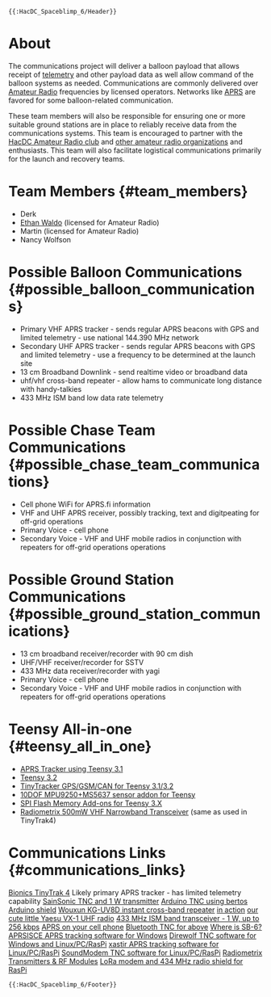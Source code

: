 ```{=mediawiki}
{{:HacDC_Spaceblimp_6/Header}}
```
# About

The communications project will deliver a balloon payload that allows
receipt of [telemetry](https://en.wikipedia.org/wiki/Telemetry) and
other payload data as well allow command of the balloon systems as
needed. Communications are commonly delivered over [Amateur
Radio](https://en.wikipedia.org/wiki/Amateur_radio) frequencies by
licensed operators. Networks like
[APRS](https://en.wikipedia.org/wiki/Automatic_Packet_Reporting_System)
are favored for some balloon-related communication.

These team members will also be responsible for ensuring one or more
suitable ground stations are in place to reliably receive data from the
communications systems. This team is encouraged to partner with the
[HacDC Amateur Radio club](http://www.w3hac.org) and [other amateur
radio organizations](http://www.arrl.org/find-a-club) and enthusiasts.
This team will also facilitate logistical communications primarily for
the launch and recovery teams.

# Team Members {#team_members}

-   Derk
-   [Ethan Waldo](User:Ewaldo) (licensed for Amateur Radio)
-   Martin (licensed for Amateur Radio)
-   Nancy Wolfson

# Possible Balloon Communications {#possible_balloon_communications}

-   Primary VHF APRS tracker - sends regular APRS beacons with GPS and
    limited telemetry - use national 144.390 MHz network
-   Secondary UHF APRS tracker - sends regular APRS beacons with GPS and
    limited telemetry - use a frequency to be determined at the launch
    site
-   13 cm Broadband Downlink - send realtime video or broadband data
-   uhf/vhf cross-band repeater - allow hams to communicate long
    distance with handy-talkies
-   433 MHz ISM band low data rate telemetry

# Possible Chase Team Communications {#possible_chase_team_communications}

-   Cell phone WiFi for APRS.fi information
-   VHF and UHF APRS receiver, possibly tracking, text and digitpeating
    for off-grid operations
-   Primary Voice - cell phone
-   Secondary Voice - VHF and UHF mobile radios in conjunction with
    repeaters for off-grid operations operations

# Possible Ground Station Communications {#possible_ground_station_communications}

-   13 cm broadband receiver/recorder with 90 cm dish
-   UHF/VHF receiver/recorder for SSTV
-   433 MHz data receiver/recorder with yagi
-   Primary Voice - cell phone
-   Secondary Voice - VHF and UHF mobile radios in conjunction with
    repeaters for off-grid operations operations

# Teensy All-in-one {#teensy_all_in_one}

-   [APRS Tracker using Teensy
    3.1](https://forum.pjrc.com/threads/24998-APRS-Tracker-using-Teensy-3-1)
-   [Teensy 3.2](https://www.pjrc.com/store/teensy32.html)
-   [TinyTracker GPS/GSM/CAN for Teensy
    3.1/3.2](https://www.tindie.com/products/Fusion/tinytracker-gpsgsmcan-for-teensy-3132/)
-   [10DOF MPU9250+MS5637 sensor addon for
    Teensy](https://www.tindie.com/products/Fusion/10dof-mpu9250ms5637-sensor-addon-for-teensy/)
-   [SPI Flash Memory Add-ons for Teensy
    3.X](https://www.tindie.com/products/onehorse/spi-flash-memory-add-ons-for-teensy-3x/)
-   [Radiometrix 500mW VHF Narrowband
    Transceiver](http://www.radiometrix.com/content/bim1h) (same as used
    in TinyTrak4)

# Communications Links {#communications_links}

[Bionics TinyTrak 4](http://www.byonics.com/tinytrak4/) Likely primary
APRS tracker - has limited telemetry capability [SainSonic TNC and 1 W
transmitter](https://www.amazon.com/SainSonic-AP510-Transceiver-Bluetooth-Thermometer/dp/B00JLB94IS)
[Arduino TNC using
bertos](https://sites.google.com/site/ki4mcw/Home/arduino-tnc) [Arduino
shield](http://wiki.argentdata.com/index.php?title=Radio_Shield) [Wouxun
KG-UV8D instant cross-band
repeater](http://www.amazon.com/Wouxun-KG-UV8D-Two-Way-Radio/dp/B00JYLMJ46)
[in action](https://www.youtube.com/watch?v=y4UCx1sFor8) [our cute
little Yaesu VX-1 UHF
radio](http://www.yaesu.com/indexVS.cfm?cmd=DisplayProducts&ProdCatID=111&encProdID=783160E8AAE4642A8751C75821666E16)
[433 MHz ISM band transceiver - 1 W, up to 256
kbps](http://www.anarduino.com/details.jsp?pid=130) [APRS on your cell
phone](https://aprsdroid.org/) [Bluetooth TNC for
above](http://www.mobilinkd.com/) [Where is SB-6?](http://APRS.fi)
[APRSISCE APRS tracking software for
Windows](http://aprsisce.wikidot.com/) [Direwolf TNC software for
Windows and Linux/PC/RasPi](https://github.com/wb2osz/direwolf) [xastir
APRS tracking software for
Linux/PC/RasPi](http://xastir.sourceforge.net/) [SoundModem TNC software
for Linux/PC/RasPi](http://www.linux-ax25.org/wiki/Soundmodem)
[Radiometrix Transmitters & RF Modules](http://www.radiometrix.com/)
[LoRa modem and 434 MHz radio shield for
RasPi](https://store.uputronics.com/index.php?route=product/product&path=61&product_id=68)

```{=mediawiki}
{{:HacDC_Spaceblimp_6/Footer}}
```
